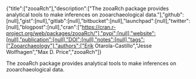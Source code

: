 {"title":["zooaRch"],"description":["The zooaRch package provides analytical tools to make inferences on zooarchaeological data."],"github":[null],"gist":[null],"gitlab":[null],"bitbucket":[null],"launchpad":[null],"twitter":[null],"blogpost":[null],"cran":["https://cran.r-project.org/web/packages/zooaRch/"],"pypi":[null],"website":[null],"publication":[null],"DOI":[null],"notes":[null],"tags":["Zooarchaeology"],"authors":["Erik Otarola-Castillo","Jesse Wolfhagen","Max D. Price","zooaRch"]}

The zooaRch package provides analytical tools to make inferences on zooarchaeological data.